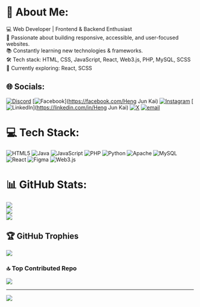 # 💫 About Me:
💻 Web Developer | Frontend & Backend Enthusiast  <br>🚀 Passionate about building responsive, accessible, and user-focused websites.  <br>📚 Constantly learning new technologies & frameworks.  <br>🛠️ Tech stack: HTML, CSS, JavaScript, React, Web3.js, PHP, MySQL, SCSS  <br>🌱 Currently exploring: React, SCSS  


## 🌐 Socials:
[![Discord](https://img.shields.io/badge/Discord-%237289DA.svg?logo=discord&logoColor=white)](https://discord.gg/hengjake) [![Facebook](https://img.shields.io/badge/Facebook-%231877F2.svg?logo=Facebook&logoColor=white)](https://facebook.com/Heng Jun Kai) [![Instagram](https://img.shields.io/badge/Instagram-%23E4405F.svg?logo=Instagram&logoColor=white)](https://instagram.com/heng.j1) [![LinkedIn](https://img.shields.io/badge/LinkedIn-%230077B5.svg?logo=linkedin&logoColor=white)](https://linkedin.com/in/Heng Jun Kai) [![X](https://img.shields.io/badge/X-black.svg?logo=X&logoColor=white)](https://x.com/hjk65675844) [![email](https://img.shields.io/badge/Email-D14836?logo=gmail&logoColor=white)](mailto:hengjunkai@gmail.com) 

# 💻 Tech Stack:
![HTML5](https://img.shields.io/badge/html5-%23E34F26.svg?style=for-the-badge&logo=html5&logoColor=white) ![Java](https://img.shields.io/badge/java-%23ED8B00.svg?style=for-the-badge&logo=openjdk&logoColor=white) ![JavaScript](https://img.shields.io/badge/javascript-%23323330.svg?style=for-the-badge&logo=javascript&logoColor=%23F7DF1E) ![PHP](https://img.shields.io/badge/php-%23777BB4.svg?style=for-the-badge&logo=php&logoColor=white) ![Python](https://img.shields.io/badge/python-3670A0?style=for-the-badge&logo=python&logoColor=ffdd54) ![Apache](https://img.shields.io/badge/apache-%23D42029.svg?style=for-the-badge&logo=apache&logoColor=white) ![MySQL](https://img.shields.io/badge/mysql-4479A1.svg?style=for-the-badge&logo=mysql&logoColor=white) ![React](https://img.shields.io/badge/react-%2320232a.svg?style=for-the-badge&logo=react&logoColor=%2361DAFB) ![Figma](https://img.shields.io/badge/figma-%23F24E1E.svg?style=for-the-badge&logo=figma&logoColor=white) ![Web3.js](https://img.shields.io/badge/web3.js-F16822?style=for-the-badge&logo=web3.js&logoColor=white)
# 📊 GitHub Stats:
![](https://github-readme-stats.vercel.app/api?username=HengJake&theme=dark&hide_border=false&include_all_commits=false&count_private=false)<br/>
![](https://nirzak-streak-stats.vercel.app/?user=HengJake&theme=dark&hide_border=false)<br/>
![](https://github-readme-stats.vercel.app/api/top-langs/?username=HengJake&theme=dark&hide_border=false&include_all_commits=false&count_private=false&layout=compact)

## 🏆 GitHub Trophies
![](https://github-profile-trophy.vercel.app/?username=HengJake&theme=cobalt&no-frame=false&no-bg=false&margin-w=4)

### 🔝 Top Contributed Repo
![](https://github-contributor-stats.vercel.app/api?username=HengJake&limit=5&theme=transparent&combine_all_yearly_contributions=true)

---
[![](https://visitcount.itsvg.in/api?id=HengJake&icon=0&color=0)](https://visitcount.itsvg.in)

<!-- Proudly created with GPRM ( https://gprm.itsvg.in ) -->
